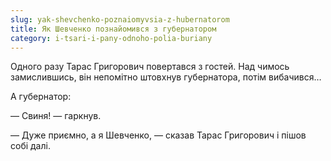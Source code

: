 ```yaml
---
slug: yak-shevchenko-poznaiomyvsia-z-hubernatorom
title: Як Шевченко познайомився з губернатором
category: i-tsari-i-pany-odnoho-polia-buriany
---
```

Одного разу Тарас Григорович повертався з гостей. Над чимось замислившись, він непомітно штовхнув губернатора, потім вибачився…

А губернатор:

— Свиня! — гаркнув.

— Дуже приємно, а я Шевченко, — сказав Тарас Григорович і пішов собі далі.
